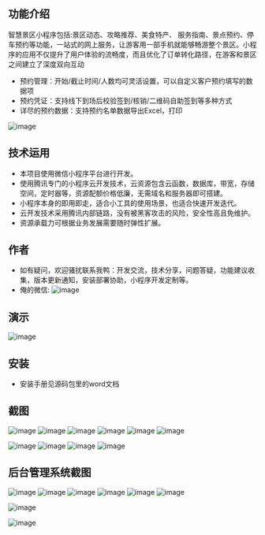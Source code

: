 ## 功能介绍 
    
智慧景区小程序包括:景区动态、攻略推荐、美食特产、 服务指南、景点预约、停车预约等功能，一站式的网上服务，让游客用一部手机就能够畅游整个景区。小程序的应用不仅提升了用户体验的流畅度，而且优化了订单转化路径，在游客和景区之间建立了深度双向互动

- 预约管理：开始/截止时间/人数均可灵活设置，可以自定义客户预约填写的数据项
- 预约凭证：支持线下到场后校验签到/核销/二维码自助签到等多种方式
- 详尽的预约数据：支持预约名单数据导出Excel，打印

![image](https://user-images.githubusercontent.com/89234210/160225302-536d1c58-cba4-4bd7-b6d8-4c4af19a8a25.png)

## 技术运用
- 本项目使用微信小程序平台进行开发。
- 使用腾讯专门的小程序云开发技术，云资源包含云函数，数据库，带宽，存储空间，定时器等，资源配额价格低廉，无需域名和服务器即可搭建。
- 小程序本身的即用即走，适合小工具的使用场景，也适合快速开发迭代。
- 云开发技术采用腾讯内部链路，没有被黑客攻击的风险，安全性高且免维护。
- 资源承载力可根据业务发展需要随时弹性扩展。  



## 作者
- 如有疑问，欢迎骚扰联系我鸭：开发交流，技术分享，问题答疑，功能建议收集，版本更新通知，安装部署协助，小程序开发定制等。
- 俺的微信:
![image](https://user-images.githubusercontent.com/89234210/160225303-017a9de3-7cd7-4a03-bf3c-d53b374b7962.png)
 



## 演示
![image](https://user-images.githubusercontent.com/89234210/160225304-3c05015d-4928-4ff7-ad3b-df91c495d080.png)
 
 

## 安装

- 安装手册见源码包里的word文档




## 截图
 ![image](https://user-images.githubusercontent.com/89234210/160225318-42d86bd7-632b-40af-9588-bf5a84518fcd.png)
![image](https://user-images.githubusercontent.com/89234210/160225319-c3045324-985e-4dbd-ab09-9f4153b73189.png)
![image](https://user-images.githubusercontent.com/89234210/160225322-b7636b9c-cff3-4745-862f-cb41b4365a69.png)
![image](https://user-images.githubusercontent.com/89234210/160225327-06aada9d-003d-4b8f-b203-214ee8e2e057.png)
![image](https://user-images.githubusercontent.com/89234210/160225329-68cf8883-a72d-4d24-a121-bc9b409c5ad3.png)
![image](https://user-images.githubusercontent.com/89234210/160225332-f467a08f-d6c0-4567-a68d-d7f5665a26f9.png)

![image](https://user-images.githubusercontent.com/89234210/160225333-2af08a97-b1e6-489f-beab-fb0e35256b85.png)
![image](https://user-images.githubusercontent.com/89234210/160225335-297ca083-4772-4221-a1f1-c8e7a56b6ffd.png)
![image](https://user-images.githubusercontent.com/89234210/160225336-0646bc42-beb6-4190-a8b2-1b210f3708e0.png)
![image](https://user-images.githubusercontent.com/89234210/160225339-ebc07f24-8256-4c20-bb3c-855c98e5e6e3.png)

## 后台管理系统截图
![image](https://user-images.githubusercontent.com/89234210/160225340-14fb0b4b-6d5d-455f-a83e-f350a514f152.png)
![image](https://user-images.githubusercontent.com/89234210/160225341-ad2d30b3-f629-4a86-90ca-688c10122bf0.png)
![image](https://user-images.githubusercontent.com/89234210/160225342-c41f8b05-d574-40fb-bb79-363ff32ba8da.png)
![image](https://user-images.githubusercontent.com/89234210/160225345-908cba93-596c-4cb7-aa00-677e9c0fc6c3.png)
![image](https://user-images.githubusercontent.com/89234210/160225347-94599d3a-b1a9-4eac-ba7d-6d425a37d997.png)
![image](https://user-images.githubusercontent.com/89234210/160225348-842897f5-db28-489e-be86-3f2c9df78c73.png)

![image](https://user-images.githubusercontent.com/89234210/160225350-3804036d-0021-477b-ac31-9bcb5d5df0b5.png)

![image](https://user-images.githubusercontent.com/89234210/160225354-0eeb8e69-41f1-438c-87d8-551939029d18.png)

 
